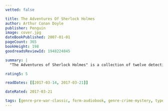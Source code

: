 ```yaml
---
vetted: false

title: The Adventures Of Sherlock Holmes
author: Arthur Conan Doyle
publisher: Penguin
image: cover.jpg
dateBookPublished: 2007-01-01
pageCount: 365
bookHeight: 198
goodreadsReviewId: 1948224845

summary: |
  "The Adventures of Sherlock Holmes" is a collection of twelve detective stories of Sir Arthur Conan Doyle's most famous literary creation, Sherlock Holmes. Contained within this collection are the following tales: A Scandal in Bohemia, The Red-headed League, A Case of Identity, The Boscombe Valley Mystery, The Five Orange Pips, The Man with the Twisted Lip, The Adventure of the Blue Carbuncle, The Adventure of the Speckled Band, The Adventure of the Engineer's Thumb, The Adventure of the Noble Bachelor, The Adventure of the Beryl Coronet, and The Adventure of the Copper Beeches

rating5: 5

readDates: [[2017-03-14, 2017-03-21]]

dateRated: 2017-03-21

tags: [genre-pre-war-classic, form-audiobook, genre-crime-mystery, type-fiction]
---
```

